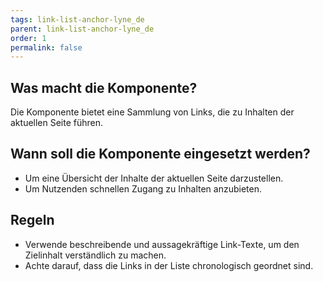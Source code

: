 ```yaml
---
tags: link-list-anchor-lyne_de
parent: link-list-anchor-lyne_de
order: 1
permalink: false
---
```


## Was macht die Komponente?
Die Komponente bietet eine Sammlung von Links, die zu Inhalten der aktuellen Seite führen.

## Wann soll die Komponente eingesetzt werden?
* Um eine Übersicht der Inhalte der aktuellen Seite darzustellen.
* Um Nutzenden schnellen Zugang zu Inhalten anzubieten.

## Regeln
* Verwende beschreibende und aussagekräftige Link-Texte, um den Zielinhalt verständlich zu machen.
* Achte darauf, dass die Links in der Liste chronologisch geordnet sind.
